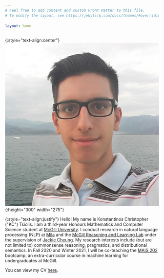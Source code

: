 ```yaml
---
# Feel free to add content and custom Front Matter to this file.
# To modify the layout, see https://jekyllrb.com/docs/themes/#overriding-theme-defaults

layout: home
---
```


{:style="text-align:center"}
![bio-picture](bio_pic.jpg){:height="300" width="275"}

{:style="text-align:justify"}
Hello! My name is Konstantinos Christopher ("KC") Tsiolis. I am a third-year Honours Mathematics and Computer Science student at [McGill University](https://mcgill.ca). I conduct research in natural language processing (NLP) at [Mila](https://mila.quebec) and the [McGill Reasoning and Learning Lab](https://rl.cs.mcgill.ca) under the supervision of [Jackie Cheung](https://cs.mcgill.ca/~jcheung). My research interests include (but are not limited to) commonsense reasoning, pragmatics, and distributional semantics. In Fall 2020 and Winter 2021, I will be co-teaching the [MAIS 202](https://mcgillai.com/mais202) bootcamp, an extra-curricular course in machine learning for undergraduates at McGill.

You can view my CV [here](cv.pdf).
